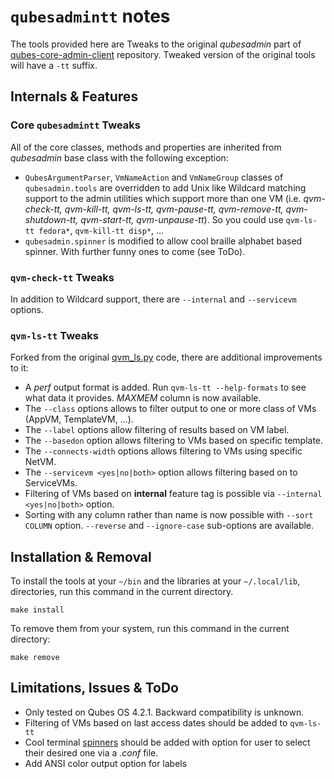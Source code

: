 # `qubesadmintt` notes
The tools provided here are Tweaks to the original _qubesadmin_ part of
[qubes-core-admin-client](https://github.com/QubesOS/qubes-core-admin-client)
repository. Tweaked version of the original tools will have a `-tt` suffix.

## Internals & Features

### Core `qubesadmintt` Tweaks
All of the core classes, methods and properties are inherited from _qubesadmin_
base class with the following exception:
- `QubesArgumentParser`, `VmNameAction` and `VmNameGroup` classes of
`qubesadmin.tools` are overridden to add Unix like Wildcard matching support
to the admin utilities which support more than one VM (i.e. _qvm-check-tt,
qvm-kill-tt, qvm-ls-tt, qvm-pause-tt, qvm-remove-tt, qvm-shutdown-tt,
qvm-start-tt, qvm-unpause-tt_). So you could use `qvm-ls-tt fedora*`,
`qvm-kill-tt disp*`, ...
- `qubesadmin.spinner` is modified to allow cool braille alphabet based spinner.
With further funny ones to come (see ToDo).

### `qvm-check-tt` Tweaks
In addition to Wildcard support, there are `--internal` and `--servicevm`
options.

### `qvm-ls-tt` Tweaks
Forked from the original
[qvm_ls.py](https://github.com/QubesOS/qubes-core-admin-client/blob/main/qubesadmin/tools/qvm_ls.py)
code, there are additional improvements to it:
- A _perf_ output format is added. Run `qvm-ls-tt --help-formats` to see what
data it provides. *MAXMEM* column is now available.
- The `--class` options allows to filter output to one or more class of VMs
(AppVM, TemplateVM, ...).
- The `--label` options allow filtering of results based on VM label.
- The `--basedon` option allows filtering to VMs based on specific template.
- The `--connects-width` options allows filtering to VMs using specific NetVM.
- The `--servicevm <yes|no|both>` option allows filtering based on to ServiceVMs.
- Filtering of VMs based on **internal** feature tag is possible via
`--internal <yes|no|both>` option. 
- Sorting with any column rather than name is now possible with `--sort COLUMN`
option. `--reverse` and `--ignore-case` sub-options are available.

## Installation & Removal
To install the tools at your `~/bin` and the libraries at your `~/.local/lib`,
directories, run this command in the current directory.
```
make install
```
To remove them from your system, run this command in the current directory:
```
make remove
```

## Limitations, Issues & ToDo
- Only tested on Qubes OS 4.2.1. Backward compatibility is unknown.
- Filtering of VMs based on last access dates should be added to `qvm-ls-tt`
- Cool terminal [spinners](https://github.com/manrajgrover/py-spinners) should
be added with option for user to select their desired one via a _.conf_ file.
- Add ANSI color output option for labels

